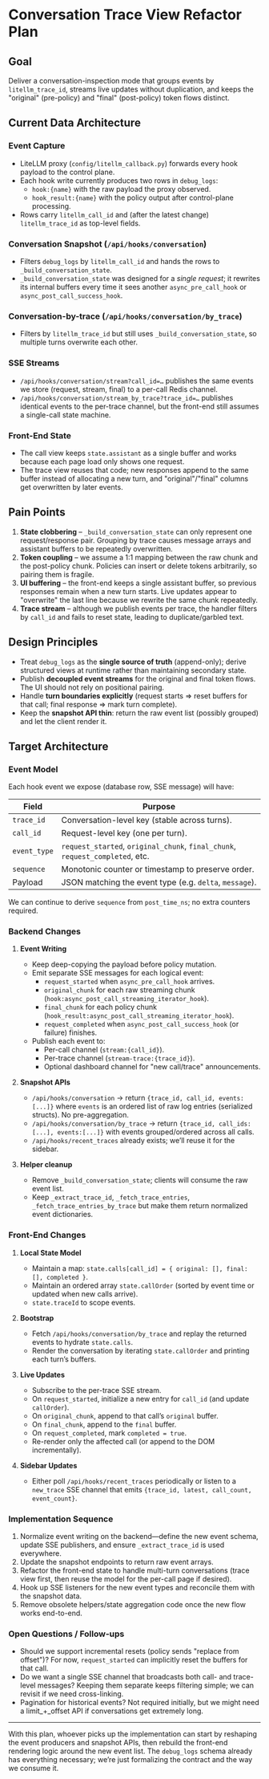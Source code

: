 # Conversation Trace View Refactor Plan

## Goal
Deliver a conversation-inspection mode that groups events by `litellm_trace_id`, streams live updates without duplication, and keeps the "original" (pre-policy) and "final" (post-policy) token flows distinct.

## Current Data Architecture

### Event Capture
- LiteLLM proxy (`config/litellm_callback.py`) forwards every hook payload to the control plane.
- Each hook write currently produces two rows in `debug_logs`:
  - `hook:{name}` with the raw payload the proxy observed.
  - `hook_result:{name}` with the policy output after control-plane processing.
- Rows carry `litellm_call_id` and (after the latest change) `litellm_trace_id` as top-level fields.

### Conversation Snapshot (`/api/hooks/conversation`)
- Filters `debug_logs` by `litellm_call_id` and hands the rows to `_build_conversation_state`.
- `_build_conversation_state` was designed for a *single request*; it rewrites its internal buffers every time it sees another `async_pre_call_hook` or `async_post_call_success_hook`.

### Conversation-by-trace (`/api/hooks/conversation/by_trace`)
- Filters by `litellm_trace_id` but still uses `_build_conversation_state`, so multiple turns overwrite each other.

### SSE Streams
- `/api/hooks/conversation/stream?call_id=…` publishes the same events we store (request, stream, final) to a per-call Redis channel.
- `/api/hooks/conversation/stream_by_trace?trace_id=…` publishes identical events to the per-trace channel, but the front-end still assumes a single-call state machine.

### Front-End State
- The call view keeps `state.assistant` as a single buffer and works because each page load only shows one request.
- The trace view reuses that code; new responses append to the same buffer instead of allocating a new turn, and "original"/"final" columns get overwritten by later events.

## Pain Points
1. **State clobbering** – `_build_conversation_state` can only represent one request/response pair. Grouping by trace causes message arrays and assistant buffers to be repeatedly overwritten.
2. **Token coupling** – we assume a 1:1 mapping between the raw chunk and the post-policy chunk. Policies can insert or delete tokens arbitrarily, so pairing them is fragile.
3. **UI buffering** – the front-end keeps a single assistant buffer, so previous responses remain when a new turn starts. Live updates appear to "overwrite" the last line because we rewrite the same chunk repeatedly.
4. **Trace stream** – although we publish events per trace, the handler filters by `call_id` and fails to reset state, leading to duplicate/garbled text.

## Design Principles
- Treat `debug_logs` as the **single source of truth** (append-only); derive structured views at runtime rather than maintaining secondary state.
- Publish **decoupled event streams** for the original and final token flows. The UI should not rely on positional pairing.
- Handle **turn boundaries explicitly** (request starts ⇒ reset buffers for that call; final response ⇒ mark turn complete).
- Keep the **snapshot API thin**: return the raw event list (possibly grouped) and let the client render it.

## Target Architecture

### Event Model
Each hook event we expose (database row, SSE message) will have:

| Field | Purpose |
| --- | --- |
| `trace_id` | Conversation-level key (stable across turns). |
| `call_id` | Request-level key (one per turn). |
| `event_type` | `request_started`, `original_chunk`, `final_chunk`, `request_completed`, etc. |
| `sequence` | Monotonic counter or timestamp to preserve order. |
| Payload | JSON matching the event type (e.g. `delta`, `message`). |

We can continue to derive `sequence` from `post_time_ns`; no extra counters required.

### Backend Changes
1. **Event Writing**
   - Keep deep-copying the payload before policy mutation.
   - Emit separate SSE messages for each logical event:
     - `request_started` when `async_pre_call_hook` arrives.
     - `original_chunk` for each raw streaming chunk (`hook:async_post_call_streaming_iterator_hook`).
     - `final_chunk` for each policy chunk (`hook_result:async_post_call_streaming_iterator_hook`).
     - `request_completed` when `async_post_call_success_hook` (or failure) finishes.
   - Publish each event to:
     - Per-call channel (`stream:{call_id}`).
     - Per-trace channel (`stream-trace:{trace_id}`).
     - Optional dashboard channel for "new call/trace" announcements.

2. **Snapshot APIs**
   - `/api/hooks/conversation` → return `{trace_id, call_id, events:[...]}` where `events` is an ordered list of raw log entries (serialized structs). No pre-aggregation.
   - `/api/hooks/conversation/by_trace` → return `{trace_id, call_ids:[...], events:[...]}` with events grouped/ordered across all calls.
   - `/api/hooks/recent_traces` already exists; we’ll reuse it for the sidebar.

3. **Helper cleanup**
   - Remove `_build_conversation_state`; clients will consume the raw event list.
   - Keep `_extract_trace_id`, `_fetch_trace_entries`, `_fetch_trace_entries_by_trace` but make them return normalized event dictionaries.

### Front-End Changes
1. **Local State Model**
   - Maintain a map: `state.calls[call_id] = { original: [], final: [], completed }`.
   - Maintain an ordered array `state.callOrder` (sorted by event time or updated when new calls arrive).
   - `state.traceId` to scope events.

2. **Bootstrap**
   - Fetch `/api/hooks/conversation/by_trace` and replay the returned events to hydrate `state.calls`.
   - Render the conversation by iterating `state.callOrder` and printing each turn’s buffers.

3. **Live Updates**
   - Subscribe to the per-trace SSE stream.
   - On `request_started`, initialize a new entry for `call_id` (and update `callOrder`).
   - On `original_chunk`, append to that call’s `original` buffer.
   - On `final_chunk`, append to the `final` buffer.
   - On `request_completed`, mark `completed = true`.
   - Re-render only the affected call (or append to the DOM incrementally).

4. **Sidebar Updates**
   - Either poll `/api/hooks/recent_traces` periodically or listen to a `new_trace` SSE channel that emits `{trace_id, latest, call_count, event_count}`.

### Implementation Sequence
1. Normalize event writing on the backend—define the new event schema, update SSE publishers, and ensure `_extract_trace_id` is used everywhere.
2. Update the snapshot endpoints to return raw event arrays.
3. Refactor the front-end state to handle multi-turn conversations (trace view first, then reuse the model for the per-call page if desired).
4. Hook up SSE listeners for the new event types and reconcile them with the snapshot data.
5. Remove obsolete helpers/state aggregation code once the new flow works end-to-end.

### Open Questions / Follow-ups
- Should we support incremental resets (policy sends "replace from offset")? For now, `request_started` can implicitly reset the buffers for that call.
- Do we want a single SSE channel that broadcasts both call- and trace-level messages? Keeping them separate keeps filtering simple; we can revisit if we need cross-linking.
- Pagination for historical events? Not required initially, but we might need a limit_+_offset API if conversations get extremely long.

---

With this plan, whoever picks up the implementation can start by reshaping the event producers and snapshot APIs, then rebuild the front-end rendering logic around the new event list. The `debug_logs` schema already has everything necessary; we’re just formalizing the contract and the way we consume it.
